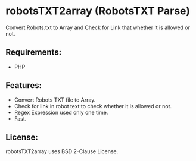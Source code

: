 robotsTXT2array (RobotsTXT Parse)
=============================
Convert Robots.txt to Array and Check for Link
that whether it is allowed or not. 

Requirements:
------------
* PHP

Features:
------------
* Convert Robots TXT file to Array.
* Check for link in robot text to check whether it is allowed or not.
* Regex Expression used only one time.
* Fast.

License:
------------
robotsTXT2array uses BSD 2-Clause License.